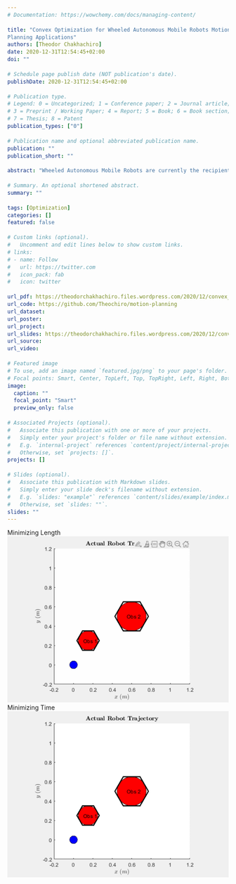 ```yaml
---
# Documentation: https://wowchemy.com/docs/managing-content/

title: "Convex Optimization for Wheeled Autonomous Mobile Robots Motion
Planning Applications"
authors: [Theodor Chakhachiro]
date: 2020-12-31T12:54:45+02:00
doi: ""

# Schedule page publish date (NOT publication's date).
publishDate: 2020-12-31T12:54:45+02:00

# Publication type.
# Legend: 0 = Uncategorized; 1 = Conference paper; 2 = Journal article;
# 3 = Preprint / Working Paper; 4 = Report; 5 = Book; 6 = Book section;
# 7 = Thesis; 8 = Patent
publication_types: ["0"]

# Publication name and optional abbreviated publication name.
publication: ""
publication_short: ""

abstract: "Wheeled Autonomous Mobile Robots are currently the recipient of most attention in the major robotics developmental research institutes due to their wide range of applications in today’s cunning edge technology. These applications include but are not limited to space exploration, underwater navigation, search and rescue missions, intelligent transportation systems, robot racing competitions as well as agriculture and forestry robots. More common applications are industrial, manufacturing and construction robotics, but all these examples rely on a solid motion planning algorithm to ensure the wheeled robot achieves the given task without collision. Motion planning includes both trajectory planning and velocity control; this needs to be done simultaneously during the task without pre-planning as most of the applications involve an unknown environment which was not previously explored. Thus one can begin to realize the potential application of convex optimization, due to the availability of fast state of the art optimization algorithms, in order to optimize the trade-off between these two objectives, that is, if the problem can be convexified."

# Summary. An optional shortened abstract.
summary: ""

tags: [Optimization]
categories: []
featured: false

# Custom links (optional).
#   Uncomment and edit lines below to show custom links.
# links:
# - name: Follow
#   url: https://twitter.com
#   icon_pack: fab
#   icon: twitter

url_pdf: https://theodorchakhachiro.files.wordpress.com/2020/12/convex_optimization_proposal-3.pdf
url_code: https://github.com/Theochiro/motion-planning
url_dataset:
url_poster:
url_project:
url_slides: https://theodorchakhachiro.files.wordpress.com/2020/12/convex-presentation-1.pdf
url_source:
url_video:

# Featured image
# To use, add an image named `featured.jpg/png` to your page's folder. 
# Focal points: Smart, Center, TopLeft, Top, TopRight, Left, Right, BottomLeft, Bottom, BottomRight.
image:
  caption: ""
  focal_point: "Smart"
  preview_only: false

# Associated Projects (optional).
#   Associate this publication with one or more of your projects.
#   Simply enter your project's folder or file name without extension.
#   E.g. `internal-project` references `content/project/internal-project/index.md`.
#   Otherwise, set `projects: []`.
projects: []

# Slides (optional).
#   Associate this publication with Markdown slides.
#   Simply enter your slide deck's filename without extension.
#   E.g. `slides: "example"` references `content/slides/example/index.md`.
#   Otherwise, set `slides: ""`.
slides: ""
---
```

Minimizing Length
![](Minimizinglength.gif)
Minimizing Time
![](Minimizingtime.gif)